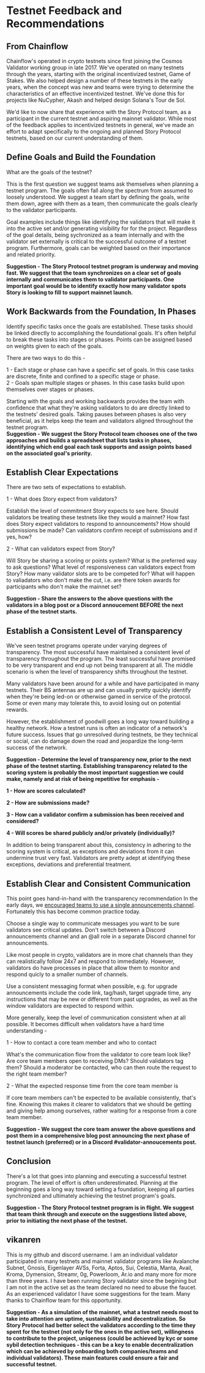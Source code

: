 # Testnet Feedback and Recommendations

## From Chainflow

Chainflow's operated in crypto testnets since first joining the Cosmos Validator working group in late 2017. We've operated on many testnets through the years, starting with the original incentivized testnet, Game of Stakes. We also helped design a number of these testnets in the early years, when the concept was new and teams were trying to determine the characteristics of an effective incentivized testnet. We've done this for projects like NuCypher, Akash and helped design Solana's Tour de Sol.

We'd like to now share that experience with the Story Protocol team, as a participant in the current testnet and aspiring mainnet validator. While most of the feedback applies to incentivized testnets in general, we've made an effort to adapt specifically to the ongoing and planned Story Protocol testnets, based on our current understanding of them.

## Define Goals and Build the Foundation

What are the goals of the testnet?

This is the first question we suggest teams ask themselves when planning a testnet program. The goals often fall along the spectrum from assumed to loosely understood. We suggest a team start by defining the goals, write them down, agree with them as a team, then communicate the goals clearly to the validator participants.
 
Goal examples include things like identifying the validators that will make it into the active set and/or generating visibility for for the project. Regardless of the goal details, being sychronized as a team internally and with the validator set externally is critical to the successful outcome of a testnet program. Furthermore, goals can be weighted based on their importance and related priority.

**Suggestion - The Story Protocol testnet program is underway and moving fast. We suggest that the team synchronizes on a clear set of goals internally and communicates them to validator participants. One important goal would be to identify exactly how many validator spots Story is looking to fill to support mainnet launch.**

## Work Backwards from the Foundation, In Phases
 
Identify specific tasks once the goals are established. These tasks should be linked directly to accomplishing the foundational goals. It's often helpful to break these tasks into stages or phases. Points can be assigned based on weights given to each of the goals.

There are two ways to do this -

1 - Each stage or phase can have a specific set of goals. In this case tasks are discrete, finite and confined to a specific stage or phase.  
2 - Goals span multiple stages or phases. In this case tasks build upon themselves over stages or phases.

Starting with the goals and working backwards provides the team with confidence that what they're asking validators to do are directly linked to the testnets' desired goals. Taking pauses between phases is also very beneficial, as it helps keep the team and validators aligned throughout the testnet program.
   
**Suggestion - We suggest the Story Protocol team chooses one of the two approaches and builds a spreadsheet that lists tasks in phases, identifying which end goal each task supports and assign points based on the associated goal's priority.**

## Establish Clear Expectations

There are two sets of expectations to establish.  

1 - What does Story expect from validators?

Establish the level of commitment Story expects to see here. Should validators be treating these testnets like they would a mainnet? How fast does Story expect validators to respond to announcements? How should submissions be made? Can validators confirm receipt of submissions and if yes, how?
  
2 - What can validators expect from Story?
  
Will Story be sharing a scoring or points system? What is the preferred way to ask questions? What level of responsiveness can validators expect from Story? How many validator slots are to be competed for? What will happen to valiadators who don't make the cut, i.e. are there token awards for participants who don't make the mainnet set?

**Suggestion - Share the answers to the above questions with the validators in a blog post or a Discord annoucement BEFORE the next phase of the testnet starts.**

## Establish a Consistent Level of Transparency
  
We've seen testnet programs operate under varying degrees of transparency. The most successful have maintained a consistent level of transparency throughout the program. The least successful have promised to be very transparent and end up not being transparent at all. The middle scenario is when the level of transparency shifts throughout the testnet.

Many validators have been around for a while and have participated in many testnets. Their BS antennas are up and can usually pretty quickly identify when they're being led-on or otherwise gamed in service of the protocol. Some or even many may tolerate this, to avoid losing out on potential rewards.

However, the establishment of goodwill goes a long way toward building a healthy network. How a testnet runs is often an indicator of a network's future success. Issues that go unresolved during testnets, be they technical or social, can do damage down the road and jeopardize the long-term success of the network.

**Suggestion - Determine the level of transparency now, prior to the next phase of the testnet starting. Establishing transparency related to the scoring system is probably the most important suggestion we could make, namely and at risk of being repetitive for emphasis -**  

**1 - How are scores calculated?**

**2 - How are submissions made?**
  
**3 - How can a validator confirm a submission has been received and considered?**

**4 - Will scores be shared publicly and/or privately (individually)?**
 
In addition to being transparent about this, consistency in adhering to the scoring system is critical, as exceptions and deviations from it can undermine trust very fast. Validators are pretty adept at identifying these exceptions, deviations and preferential treatment.
  
## Establish Clear and Consistent Communication

This point goes hand-in-hand with the transparency recommendation In the early days, we [encouraged teams to use a single announcements channel](https://chainflow.io/one-simple-way-to-improve-validator-communication/). Fortunately this has become common practice today.

Choose a single way to communicate messages you want to be sure validators see critical updates. Don't switch between a Discord announcements channel and an @all role in a separate Discord channel for announcements.
  
Like most people in crypto, validators are in more chat channels than they can realistically follow 24x7 and respond to immediately. However, validators do have processes in place that allow them to monitor and respond quicly to a smaller number of channels.
  
Use a consistent messaging format when possible, e.g. for upgrade announcements include the code link, tag/hash, target upgrade time, any instructions that may be new or different from past upgrades, as well as the window validators are expected to respond within.

More generally, keep the level of communication consistent when at all possible. It becomes difficult when validators have a hard time understanding -
  
1 - How to contact a core team member and who to contact  

What's the communication flow from the validator to core team look like? Are core team members open to receiving DMs? Should validators tag them? Should a moderator be contacted, who can then route the request to the right team member?

2 - What the expected response time from the core team member is
  
If core team members can't be expected to be available consistently, that's fine. Knowing this makes it clearer to validators that we should be getting and giving help among ourselves, rather waiting for a response from a core team member.
  
**Suggestion - We suggest the core team answer the above questions and post them in a comprehensive blog post announcing the next phase of testnet launch (preferred) or in a Discord #validator-annoucements post.**  

## Conclusion
  
There's a lot that goes into planning and executing a successful testnet program. The level of effort is often underestimated. Planning at the beginning goes a long way toward setting a foundation, keeping all parties synchronized and ultimately achieving the testnet program's goals.
  
**Suggestion - The Story Protocol testnet program is in flight. We suggest that team think through and execute on the suggestions listed above, prior to initiating the next phase of the testnet.**

## vikanren
  
This is my github and discord username. I am an individual validator participated in many testnets and mainnet validator programs like Avalanche Subnet, Gnosis, Eigenlayer AVSs, Forta, Aptos, Sui, Celestia, Manta, Avail, Kroma, Dymension, Streamr, 0g, Powerloom, Ar.io and many more for more than three years. I have been running Story validator since the begining but I am not in the active set as the team declared no need to abuse the faucet. As an experienced validator I have some suggestions for the team. Many thanks to Chainflow team for this opportunity.
  
**Suggestion - As a simulation of the mainnet, what a testnet needs most to take into attention are uptime, sustainability and decentralization. So Story Protocol had better select the validators according to the time they spent for the testnet (not only for the ones in the active set), willingness to contribute to the project, uniqeness (could be achieved by kyc or some sybil detection techniques - this can be a key to enable decentralization which can be achieved by onboarding both companies/teams and individual validators). These main features could ensure a fair and successful testnet.**
